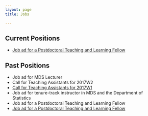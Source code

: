```yaml
---
layout: page
title: Jobs

---
```


## Current Positions

* [Job ad for a Postdoctoral Teaching and Learning Fellow](https://www.cs.ubc.ca/our-department/employment/faculty-sessional-positions/postdoctoral-teaching-and-learning-fellow-ubc-)

## Past Positions
* Job ad for MDS Lecturer
* Call for Teaching Assistants for 2017W2
* [Call for Teaching Assistants for 2017W1](/jobs/TA2017W1)
* Job ad for tenure-track instructor in MDS and the Department of Statistics
* Job ad for a Postdoctoral Teaching and Learning Fellow
* [Job ad for a Postdoctoral Teaching and Learning Fellow](https://github.com/UBC-MDS/mds-stats-teaching-fellow)
